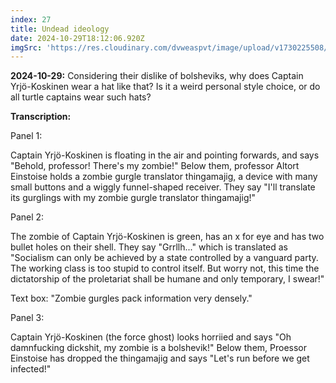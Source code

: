 ```yaml
---
index: 27
title: Undead ideology
date: 2024-10-29T18:12:06.920Z
imgSrc: 'https://res.cloudinary.com/dvweaspvt/image/upload/v1730225508/027_dyk3vy.png'
---
```


**2024-10-29:** Considering their dislike of bolsheviks, why does Captain Yrjö-Koskinen wear a hat like that? Is it a weird personal style choice, or do all turtle captains wear such hats?

**Transcription:**

Panel 1:

Captain Yrjö-Koskinen is floating in the air and pointing forwards, and says "Behold, professor! There's my zombie!" Below them, professor Altort Einstoise holds a zombie gurgle translator thingamajig, a device with many small buttons and a wiggly funnel-shaped receiver. They say "I'll translate its gurglings with my zombie gurgle translator thingamajig!"

Panel 2:

The zombie of Captain Yrjö-Koskinen is green, has an x for eye and has two bullet holes on their shell. They say "Grrllh..." which is translated as "Socialism can only be achieved by a state controlled by a vanguard party. The working class is too stupid to control itself. But worry not, this time the dictatorship of the proletariat shall be humane and only temporary, I swear!"

Text box: "Zombie gurgles pack information very densely."

Panel 3:

Captain Yrjö-Koskinen (the force ghost) looks horriied and says "Oh damnfucking dickshit, my zombie is a bolshevik!" Below them, Proessor Einstoise has dropped the thingamajig and says "Let's run before we get infected!"
